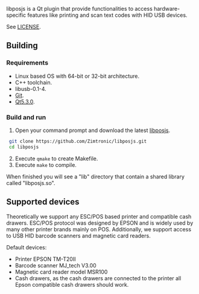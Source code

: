 
libposjs is a Qt plugin that provide functionalities to access hardware-specific 
features like printing and scan text codes with HID USB devices.

See [LICENSE](LICENSE).

## Building

### Requirements

* Linux based OS with 64-bit or 32-bit architecture. 
* C++ toolchain.
* libusb-0.1-4.
* [Git](http://git-scm.com/).
* [Qt5.3.0](http://qt-project.org/downloads).

### Build and run

1. Open your command prompt and download the latest [libposjs](https://github.com/Zimtronic/libposjs.git).

 ```sh
  git clone https://github.com/Zimtronic/libposjs.git
  cd libposjs
  ```
  
2. Execute `qmake` to create Makefile. 
3. Execute `make` to compile.

When finished you will see a "lib" directory that contain a shared library called "libposjs.so".

## Supported devices

Theoretically we support any ESC/POS based printer and compatible cash drawers. ESC/POS protocol was designed by EPSON 
and is widely used by many other printer brands mainly on POS. Additionally, we support access
to USB HID barcode scanners and magnetic card readers.

Default devices:

* Printer EPSON TM-T20II
* Barcode scanner MJ_tech V3.00
* Magnetic card reader model MSR100 
* Cash drawers, as the cash drawers are connected to the printer all Epson compatible cash drawers should work. 


